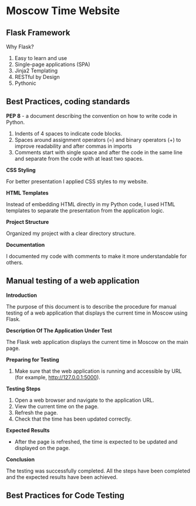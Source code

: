 # Moscow Time Website 

## Flask Framework
 Why Flask?
1. Easy to learn and use
2. Single-page applications (SPA)
3. Jinja2 Templating
4. RESTful by Design
5. Pythonic

## Best Practices, coding standards

**PEP 8** - a document describing the convention on how to write code in Python.
1. Indents of 4 spaces to indicate code blocks.
2. Spaces around assignment operators (=) and binary operators (+) to improve readability and after commas in imports
3. Comments start with single space and after the code in the same line and separate from the code with at least two spaces. 

**CSS Styling**

For better presentation I applied CSS styles to my website. 

**HTML Templates**

Instead of embedding HTML directly in my Python code, I used HTML templates to separate the presentation from the application logic.

**Project Structure** 

Organized my project with a clear directory structure. 

**Documentation** 

I documented my code with comments to make it more understandable for others. 

## Manual testing of a web application 

**Introduction**

The purpose of this document is to describe the procedure for manual testing of a web application that displays the current time in Moscow using Flask.

**Description Of The Application Under Test**

The Flask web application displays the current time in Moscow on the main page.

**Preparing for Testing**

1. Make sure that the web application is running and accessible by URL (for example, http://127.0.0.1:5000).

**Testing Steps**

1. Open a web browser and navigate to the application URL.
2. View the current time on the page.
3. Refresh the page.
4. Check that the time has been updated correctly.

**Expected Results**

- After the page is refreshed, the time is expected to be updated and displayed on the page.

**Conclusion**

The testing was successfully completed. All the steps have been completed and the expected results have been achieved.

## Best Practices for Code Testing

